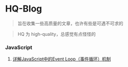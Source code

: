 # HQ-Blog

> 旨在收集一些高质量的文章，也许有些是可遇不可求的

> HQ 为 high-quality，总感觉有点怪怪的

### JavaScript

1. [详解JavaScript中的Event Loop（事件循环）机制](https://zhuanlan.zhihu.com/p/33058983)